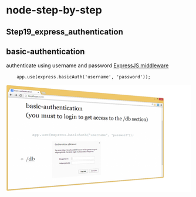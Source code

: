 node-step-by-step
=================


## Step19_express_authentication


## basic-authentication

authenticate using username and password <a href="http://expressjs.com/3x/api.html#middleware">
    ExpressJS middleware   
</a> 


		app.use(express.basicAuth('username', 'password'));


 <img src="images/login.png" alt="">








